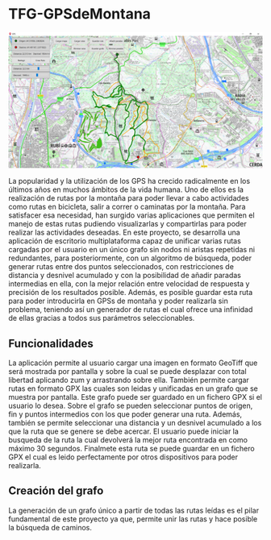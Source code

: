 # TFG-GPSdeMontana
![alt text](https://github.com/adriagomeez/TFG-GPSdeMontana/blob/main/imgs/Captura3.PNG)

La popularidad y la utilización de los GPS ha crecido radicalmente en los últimos años en muchos ámbitos de la
vida humana. Uno de ellos es la realización de rutas por la montaña para poder llevar a cabo actividades como rutas en
bicicleta, salir a correr o caminatas por la montaña. Para satisfacer esa necesidad, han surgido varias aplicaciones que
permiten el manejo de estas rutas pudiendo visualizarlas y compartirlas para poder realizar las actividades deseadas. En este
proyecto, se desarrolla una aplicación de escritorio multiplataforma capaz de unificar varias rutas cargadas por el usuario en un
único grafo sin nodos ni aristas repetidas ni redundantes, para posteriormente, con un algoritmo de búsqueda, poder generar
rutas entre dos puntos seleccionados, con restricciones de distancia y desnivel acumulado y con la posibilidad de añadir
paradas intermedias en ella, con la mejor relación entre velocidad de respuesta y precisión de los resultados posible. Además,
es posible guardar esta ruta para poder introducirla en GPSs de montaña y poder realizarla sin problema, teniendo así
un generador de rutas el cual ofrece una infinidad de ellas gracias a todos sus parámetros seleccionables.

## Funcionalidades
La aplicación permite al usuario cargar una imagen en formato GeoTiff que será mostrada por pantalla y sobre la cual se puede desplazar con total libertad aplicando zum y arrastrando sobre ella. También permite cargar rutas en formato GPX las cuales son leidas y unificadas en un grafo que se muestra por pantalla. Este grafo puede ser guardado en un fichero GPX si el usuario lo desea. Sobre el grafo se pueden seleccionar puntos de origen, fin y puntos intermedios con los que poder generar una ruta. Además, también se permite seleccionar una distancia y un desnivel acumulado a los que la ruta que se genere se debe acercar. El usuario puede iniciar la busqueda de la ruta la cual devolverá la mejor ruta encontrada en como máximo 30 segundos. Finalmete esta ruta se puede guardar en un fichero GPX el cual es leido perfectamente por otros dispositivos para poder realizarla.

## Creación del grafo
La generación de un grafo único a partir de todas las rutas leídas es el pilar fundamental de este proyecto ya que, permite unir las rutas y hace posible la búsqueda de caminos.

